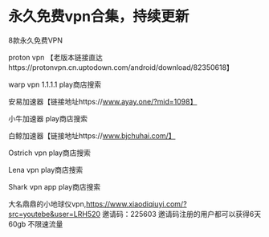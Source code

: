 # 永久免费vpn合集，持续更新

8款永久免费VPN

proton vpn  【老版本链接直达https://protonvpn.cn.uptodown.com/android/download/82350618】

warp vpn  1.1.1.1  play商店搜索

安易加速器【链接地址https://www.ayay.one/?mid=1098】

小牛加速器  play商店搜索

白鲸加速器【链接地址https://www.bjchuhai.com/】

Ostrich vpn  play商店搜索

Lena vpn      play商店搜索

Shark vpn app   play商店搜索

大名鼎鼎的小地球仪vpn,https://www.xiaodiqiuyi.com/?src=youtebe&user=LRH520 
邀请码：225603 邀请码注册的用户都可以获得6天60gb  不限速流量
